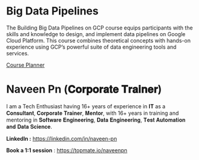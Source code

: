 # Big Data Pipelines

The Building Big Data Pipelines on GCP course equips participants with the skills and knowledge to design, and implement data pipelines on Google Cloud Platform. This course combines theoretical concepts with hands-on experience using GCP’s powerful suite of data engineering tools and services. 

[Course Planner](https://docs.google.com/spreadsheets/u/0/d/e/2PACX-1vT-roFOeq7ynM5RNQrnS6bUn3kK4enjsgVQx6eHbkgIxF0aKfwL1EzlUVDRVHdG8ZNCyIrGDtHpqQEO/pubhtml?gid=0&single=true&pli=1)

# Naveen Pn (𝐂𝐨𝐫𝐩𝐨𝐫𝐚𝐭𝐞 𝐓𝐫𝐚𝐢𝐧𝐞𝐫) 

I am a Tech Enthusiast having 16+ years of experience in 𝐈𝐓 as a 𝐂𝐨𝐧𝐬𝐮𝐥𝐭𝐚𝐧𝐭, 𝐂𝐨𝐫𝐩𝐨𝐫𝐚𝐭𝐞 𝐓𝐫𝐚𝐢𝐧𝐞𝐫, 𝐌𝐞𝐧𝐭𝐨𝐫, with 16+ years in training and mentoring in 𝐒𝐨𝐟𝐭𝐰𝐚𝐫𝐞 𝐄𝐧𝐠𝐢𝐧𝐞𝐞𝐫𝐢𝐧𝐠, 𝐃𝐚𝐭𝐚 𝐄𝐧𝐠𝐢𝐧𝐞𝐞𝐫𝐢𝐧𝐠, 𝐓𝐞𝐬𝐭 𝐀𝐮𝐭𝐨𝐦𝐚𝐭𝐢𝐨𝐧 𝐚𝐧𝐝 𝐃𝐚𝐭𝐚 𝐒𝐜𝐢𝐞𝐧𝐜𝐞.

**LinkedIn :** https://linkedin.com/in/naveen-pn

**Book a 1:1 session** : https://topmate.io/naveenpn
